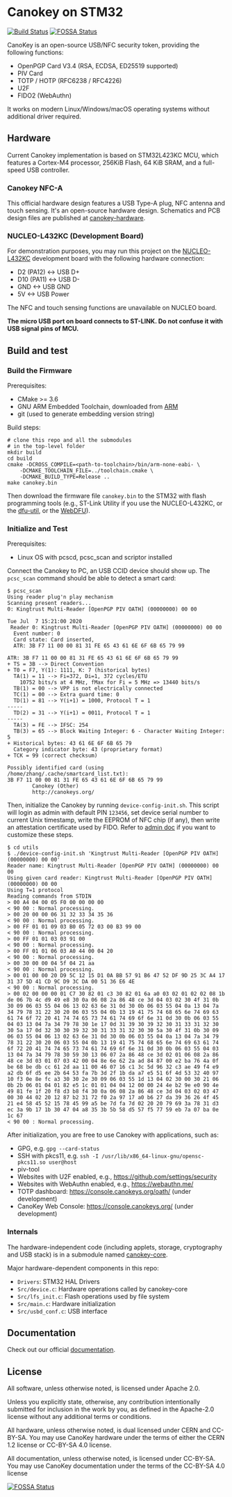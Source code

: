 # Canokey on STM32
[![Build Status](https://travis-ci.com/canokeys/canokey-stm32.svg?branch=master)](https://travis-ci.com/canokeys/canokey-stm32) [![FOSSA Status](https://app.fossa.com/api/projects/git%2Bgithub.com%2Fcanokeys%2Fcanokey-stm32.svg?type=shield)](https://app.fossa.com/projects/git%2Bgithub.com%2Fcanokeys%2Fcanokey-stm32?ref=badge_shield)

CanoKey is an open-source USB/NFC security token, providing the following functions:

- OpenPGP Card V3.4 (RSA, ECDSA, ED25519 supported)
- PIV Card
- TOTP / HOTP (RFC6238 / RFC4226)
- U2F
- FIDO2 (WebAuthn)

It works on modern Linux/Windows/macOS operating systems without additional driver required.

## Hardware

Current Canokey implementation is based on STM32L423KC MCU, which features a Cortex-M4 processor, 256KiB Flash, 64 KiB SRAM, and a full-speed USB controller. 

### Canokey NFC-A

This official hardware design features a USB Type-A plug, NFC antenna and touch sensing. It's an open-source hardware design. Schematics and PCB design files are published at [canokey-hardware](https://github.com/canokeys/canokey-hardware).

### NUCLEO-L432KC (Development Board)
For demonstration purposes, you may run this project on the [NUCLEO-L432KC](https://os.mbed.com/platforms/ST-Nucleo-L432KC/) development board with the following hardware connection:

- D2 (PA12) <-> USB D+
- D10 (PA11) <-> USB D-
- GND <-> USB GND
- 5V <-> USB Power

The NFC and touch sensing functions are unavailable on NUCLEO board.

**The micro USB port on board connects to ST-LINK. Do not confuse it with USB signal pins of MCU.**

## Build and test
### Build the Firmware

Prerequisites:

- CMake >= 3.6
- GNU ARM Embedded Toolchain, downloaded from [ARM](https://developer.arm.com/tools-and-software/open-source-software/developer-tools/gnu-toolchain/gnu-rm/downloads)
- git (used to generate embedding version string)

Build steps:

```shell
# clone this repo and all the submodules
# in the top-level folder
mkdir build
cd build
cmake -DCROSS_COMPILE=<path-to-toolchain>/bin/arm-none-eabi- \
    -DCMAKE_TOOLCHAIN_FILE=../toolchain.cmake \
    -DCMAKE_BUILD_TYPE=Release ..
make canokey.bin
```

Then download the firmware file `canokey.bin` to the STM32 with flash programming tools (e.g., ST-Link Utility if you use the NUCLEO-L432KC, or the [dfu-util](https://github.com/z4yx/dfu-util), or the [WebDFU](https://dfu.canokeys.org)).

### Initialize and Test

Prerequisites:

- Linux OS with pcscd, pcsc_scan and scriptor installed

Connect the Canokey to PC, an USB CCID device should show up. The `pcsc_scan` command should be able to detect a smart card:

```shell
$ pcsc_scan
Using reader plug'n play mechanism
Scanning present readers...
0: Kingtrust Multi-Reader [OpenPGP PIV OATH] (00000000) 00 00
 
Tue Jul  7 15:21:00 2020
 Reader 0: Kingtrust Multi-Reader [OpenPGP PIV OATH] (00000000) 00 00
  Event number: 0
  Card state: Card inserted, 
  ATR: 3B F7 11 00 00 81 31 FE 65 43 61 6E 6F 6B 65 79 99

ATR: 3B F7 11 00 00 81 31 FE 65 43 61 6E 6F 6B 65 79 99
+ TS = 3B --> Direct Convention
+ T0 = F7, Y(1): 1111, K: 7 (historical bytes)
  TA(1) = 11 --> Fi=372, Di=1, 372 cycles/ETU
    10752 bits/s at 4 MHz, fMax for Fi = 5 MHz => 13440 bits/s
  TB(1) = 00 --> VPP is not electrically connected
  TC(1) = 00 --> Extra guard time: 0
  TD(1) = 81 --> Y(i+1) = 1000, Protocol T = 1 
-----
  TD(2) = 31 --> Y(i+1) = 0011, Protocol T = 1 
-----
  TA(3) = FE --> IFSC: 254
  TB(3) = 65 --> Block Waiting Integer: 6 - Character Waiting Integer: 5
+ Historical bytes: 43 61 6E 6F 6B 65 79
  Category indicator byte: 43 (proprietary format)
+ TCK = 99 (correct checksum)

Possibly identified card (using /home/zhang/.cache/smartcard_list.txt):
3B F7 11 00 00 81 31 FE 65 43 61 6E 6F 6B 65 79 99
        Canokey (Other)
        http://canokeys.org/
```

Then, initialize the Canokey by running `device-config-init.sh`. This script will login as admin with default PIN `123456`, set device serial number to current Unix timestamp, write the EEPROM of NFC chip (if any), then write an attestation certificate used by FIDO. Refer to [admin doc](https://doc.canokeys.org/development/protocols/admin/) if you want to customize these steps.

```shell
$ cd utils
$ ./device-config-init.sh 'Kingtrust Multi-Reader [OpenPGP PIV OATH] (00000000) 00 00'
Reader name: Kingtrust Multi-Reader [OpenPGP PIV OATH] (00000000) 00 00
Using given card reader: Kingtrust Multi-Reader [OpenPGP PIV OATH] (00000000) 00 00
Using T=1 protocol
Reading commands from STDIN
> 00 A4 04 00 05 F0 00 00 00 00 
< 90 00 : Normal processing.
> 00 20 00 00 06 31 32 33 34 35 36 
< 90 00 : Normal processing.
> 00 FF 01 01 09 03 B0 05 72 03 00 B3 99 00 
< 90 00 : Normal processing.
> 00 FF 01 01 03 03 91 00 
< 90 00 : Normal processing.
> 00 FF 01 01 06 03 A0 44 00 04 20 
< 90 00 : Normal processing.
> 00 30 00 00 04 5f 04 21 aa 
< 90 00 : Normal processing.
> 00 01 00 00 20 D9 5C 12 15 D1 0A BB 57 91 B6 47 52 DF 9D 25 3C A4 17 31 37 5D 41 CD 9C D9 3C DA 00 51 36 E6 4E 
< 90 00 : Normal processing.
> 00 02 00 00 00 01 C7 30 82 01 c3 30 82 01 6a a0 03 02 01 02 02 08 1b de 06 7b 4c d9 49 e8 30 0a 06 08 2a 86 48 ce 3d 04 03 02 30 4f 31 0b 30 09 06 03 55 04 06 13 02 63 6e 31 0d 30 0b 06 03 55 04 0a 13 04 7a 34 79 78 31 22 30 20 06 03 55 04 0b 13 19 41 75 74 68 65 6e 74 69 63 61 74 6f 72 20 41 74 74 65 73 74 61 74 69 6f 6e 31 0d 30 0b 06 03 55 04 03 13 04 7a 34 79 78 30 1e 17 0d 31 39 30 39 32 30 31 33 31 32 30 30 5a 17 0d 32 30 30 39 32 30 31 33 31 32 30 30 5a 30 4f 31 0b 30 09 06 03 55 04 06 13 02 63 6e 31 0d 30 0b 06 03 55 04 0a 13 04 7a 34 79 78 31 22 30 20 06 03 55 04 0b 13 19 41 75 74 68 65 6e 74 69 63 61 74 6f 72 20 41 74 74 65 73 74 61 74 69 6f 6e 31 0d 30 0b 06 03 55 04 03 13 04 7a 34 79 78 30 59 30 13 06 07 2a 86 48 ce 3d 02 01 06 08 2a 86 48 ce 3d 03 01 07 03 42 00 04 8e 6e 62 2a ad 84 87 00 e2 ba 76 4a 0f be 68 be db cc 61 2d aa 11 00 46 07 16 c1 3c 5d 96 32 c3 ae 49 f4 e9 a2 db 6f d5 ee 2b 64 53 fa 7b 3d 2f 1b da a7 e5 51 6f 4d 53 32 40 97 10 f3 0e 8e fc a3 30 30 2e 30 09 06 03 55 1d 13 04 02 30 00 30 21 06 0b 2b 06 01 04 01 82 e5 1c 01 01 04 04 12 00 00 24 4e b2 9e e0 90 4e 49 81 fe 1f 20 f8 d3 b8 f4 30 0a 06 08 2a 86 48 ce 3d 04 03 02 03 47 00 30 44 02 20 12 87 b2 31 72 f0 2a 97 17 a0 b6 27 da 39 36 26 4f 45 21 e4 58 45 52 15 78 45 99 a5 be 7d fa 7d 02 20 20 79 69 3a 78 31 d3 ec 3a 9b 17 1b 30 47 04 a8 35 3b 5b 58 d5 57 f5 77 59 eb 7a 07 ba 0e 1c 67 
< 90 00 : Normal processing.
```

After initialization, you are free to use Canokey with applications, such as:

- GPG, e.g. `gpg --card-status`
- SSH with pkcs11, e.g. `ssh -I /usr/lib/x86_64-linux-gnu/opensc-pkcs11.so user@host`
- piv-tool
- Websites with U2F enabled, e.g., https://github.com/settings/security
- Websites with WebAuthn enabled, e.g., https://webauthn.me/
- TOTP dashboard: https://console.canokeys.org/oath/ (under development)
- CanoKey Web Console: https://console.canokeys.org/ (under development)

### Internals

The hardware-independent code (including applets, storage, cryptography and USB stack) is in a submodule named [canokey-core](https://github.com/canokeys/canokey-core).

Major hardware-dependent components in this repo:

- `Drivers`: STM32 HAL Drivers
- `Src/device.c`: Hardware operations called by canokey-core
- `Src/lfs_init.c`: Flash operations used by file system
- `Src/main.c`: Hardware initialization
- `Src/usbd_conf.c`: USB interface

## Documentation

Check out our official [documentation](https://doc.canokeys.org).

## License

All software, unless otherwise noted, is licensed under Apache 2.0.

Unless you explicitly state, otherwise, any contribution intentionally submitted for inclusion in the work by you, as defined in the Apache-2.0 license without any additional terms or conditions.

All hardware, unless otherwise noted, is dual licensed under CERN and CC-BY-SA. You may use CanoKey hardware under the terms of either the CERN 1.2 license or CC-BY-SA 4.0 license.

All documentation, unless otherwise noted, is licensed under CC-BY-SA. You may use CanoKey documentation under the terms of the CC-BY-SA 4.0 license

[![FOSSA Status](https://app.fossa.com/api/projects/git%2Bgithub.com%2Fcanokeys%2Fcanokey-stm32.svg?type=large)](https://app.fossa.com/projects/git%2Bgithub.com%2Fcanokeys%2Fcanokey-stm32?ref=badge_large)
